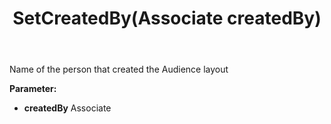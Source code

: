 ﻿---
uid: crmscript_ref_NSAudienceLayoutEntity_SetCreatedBy
title: SetCreatedBy(Associate createdBy)
intellisense: NSAudienceLayoutEntity.SetCreatedBy
keywords: NSAudienceLayoutEntity, GetCreatedBy
so.topic: reference
---

Name of the person that created the Audience layout

**Parameter:** 
 - **createdBy** Associate

